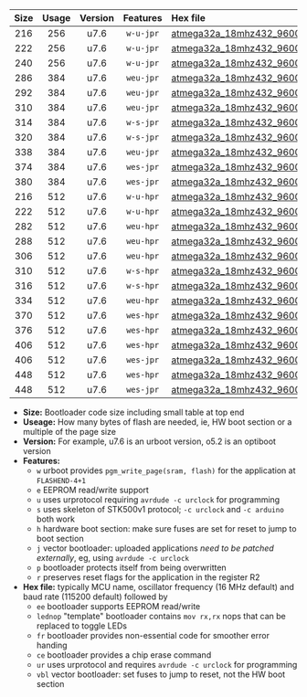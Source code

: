 |Size|Usage|Version|Features|Hex file|
|:-:|:-:|:-:|:-:|:--|
|216|256|u7.6|`w-u-jpr`|[atmega32a_18mhz432_9600bps_ur_vbl.hex](https://raw.githubusercontent.com/stefanrueger/urboot/main/atmega32a_18mhz432_9600bps_ur_vbl.hex)|
|222|256|u7.6|`w-u-jpr`|[atmega32a_18mhz432_9600bps_lednop_ur_vbl.hex](https://raw.githubusercontent.com/stefanrueger/urboot/main/atmega32a_18mhz432_9600bps_lednop_ur_vbl.hex)|
|240|256|u7.6|`w-u-jpr`|[atmega32a_18mhz432_9600bps_lednop_fr_ur_vbl.hex](https://raw.githubusercontent.com/stefanrueger/urboot/main/atmega32a_18mhz432_9600bps_lednop_fr_ur_vbl.hex)|
|286|384|u7.6|`weu-jpr`|[atmega32a_18mhz432_9600bps_ee_ur_vbl.hex](https://raw.githubusercontent.com/stefanrueger/urboot/main/atmega32a_18mhz432_9600bps_ee_ur_vbl.hex)|
|292|384|u7.6|`weu-jpr`|[atmega32a_18mhz432_9600bps_ee_lednop_ur_vbl.hex](https://raw.githubusercontent.com/stefanrueger/urboot/main/atmega32a_18mhz432_9600bps_ee_lednop_ur_vbl.hex)|
|310|384|u7.6|`weu-jpr`|[atmega32a_18mhz432_9600bps_ee_lednop_fr_ur_vbl.hex](https://raw.githubusercontent.com/stefanrueger/urboot/main/atmega32a_18mhz432_9600bps_ee_lednop_fr_ur_vbl.hex)|
|314|384|u7.6|`w-s-jpr`|[atmega32a_18mhz432_9600bps_vbl.hex](https://raw.githubusercontent.com/stefanrueger/urboot/main/atmega32a_18mhz432_9600bps_vbl.hex)|
|320|384|u7.6|`w-s-jpr`|[atmega32a_18mhz432_9600bps_lednop_vbl.hex](https://raw.githubusercontent.com/stefanrueger/urboot/main/atmega32a_18mhz432_9600bps_lednop_vbl.hex)|
|338|384|u7.6|`weu-jpr`|[atmega32a_18mhz432_9600bps_ee_lednop_fr_ce_ur_vbl.hex](https://raw.githubusercontent.com/stefanrueger/urboot/main/atmega32a_18mhz432_9600bps_ee_lednop_fr_ce_ur_vbl.hex)|
|374|384|u7.6|`wes-jpr`|[atmega32a_18mhz432_9600bps_ee_vbl.hex](https://raw.githubusercontent.com/stefanrueger/urboot/main/atmega32a_18mhz432_9600bps_ee_vbl.hex)|
|380|384|u7.6|`wes-jpr`|[atmega32a_18mhz432_9600bps_ee_lednop_vbl.hex](https://raw.githubusercontent.com/stefanrueger/urboot/main/atmega32a_18mhz432_9600bps_ee_lednop_vbl.hex)|
|216|512|u7.6|`w-u-hpr`|[atmega32a_18mhz432_9600bps_ur.hex](https://raw.githubusercontent.com/stefanrueger/urboot/main/atmega32a_18mhz432_9600bps_ur.hex)|
|222|512|u7.6|`w-u-hpr`|[atmega32a_18mhz432_9600bps_lednop_ur.hex](https://raw.githubusercontent.com/stefanrueger/urboot/main/atmega32a_18mhz432_9600bps_lednop_ur.hex)|
|282|512|u7.6|`weu-hpr`|[atmega32a_18mhz432_9600bps_ee_ur.hex](https://raw.githubusercontent.com/stefanrueger/urboot/main/atmega32a_18mhz432_9600bps_ee_ur.hex)|
|288|512|u7.6|`weu-hpr`|[atmega32a_18mhz432_9600bps_ee_lednop_ur.hex](https://raw.githubusercontent.com/stefanrueger/urboot/main/atmega32a_18mhz432_9600bps_ee_lednop_ur.hex)|
|306|512|u7.6|`weu-hpr`|[atmega32a_18mhz432_9600bps_ee_lednop_fr_ur.hex](https://raw.githubusercontent.com/stefanrueger/urboot/main/atmega32a_18mhz432_9600bps_ee_lednop_fr_ur.hex)|
|310|512|u7.6|`w-s-hpr`|[atmega32a_18mhz432_9600bps.hex](https://raw.githubusercontent.com/stefanrueger/urboot/main/atmega32a_18mhz432_9600bps.hex)|
|316|512|u7.6|`w-s-hpr`|[atmega32a_18mhz432_9600bps_lednop.hex](https://raw.githubusercontent.com/stefanrueger/urboot/main/atmega32a_18mhz432_9600bps_lednop.hex)|
|334|512|u7.6|`weu-hpr`|[atmega32a_18mhz432_9600bps_ee_lednop_fr_ce_ur.hex](https://raw.githubusercontent.com/stefanrueger/urboot/main/atmega32a_18mhz432_9600bps_ee_lednop_fr_ce_ur.hex)|
|370|512|u7.6|`wes-hpr`|[atmega32a_18mhz432_9600bps_ee.hex](https://raw.githubusercontent.com/stefanrueger/urboot/main/atmega32a_18mhz432_9600bps_ee.hex)|
|376|512|u7.6|`wes-hpr`|[atmega32a_18mhz432_9600bps_ee_lednop.hex](https://raw.githubusercontent.com/stefanrueger/urboot/main/atmega32a_18mhz432_9600bps_ee_lednop.hex)|
|406|512|u7.6|`wes-hpr`|[atmega32a_18mhz432_9600bps_ee_lednop_fr.hex](https://raw.githubusercontent.com/stefanrueger/urboot/main/atmega32a_18mhz432_9600bps_ee_lednop_fr.hex)|
|406|512|u7.6|`wes-jpr`|[atmega32a_18mhz432_9600bps_ee_lednop_fr_vbl.hex](https://raw.githubusercontent.com/stefanrueger/urboot/main/atmega32a_18mhz432_9600bps_ee_lednop_fr_vbl.hex)|
|448|512|u7.6|`wes-hpr`|[atmega32a_18mhz432_9600bps_ee_lednop_fr_ce.hex](https://raw.githubusercontent.com/stefanrueger/urboot/main/atmega32a_18mhz432_9600bps_ee_lednop_fr_ce.hex)|
|448|512|u7.6|`wes-jpr`|[atmega32a_18mhz432_9600bps_ee_lednop_fr_ce_vbl.hex](https://raw.githubusercontent.com/stefanrueger/urboot/main/atmega32a_18mhz432_9600bps_ee_lednop_fr_ce_vbl.hex)|

- **Size:** Bootloader code size including small table at top end
- **Useage:** How many bytes of flash are needed, ie, HW boot section or a multiple of the page size
- **Version:** For example, u7.6 is an urboot version, o5.2 is an optiboot version
- **Features:**
  + `w` urboot provides `pgm_write_page(sram, flash)` for the application at `FLASHEND-4+1`
  + `e` EEPROM read/write support
  + `u` uses urprotocol requiring `avrdude -c urclock` for programming
  + `s` uses skeleton of STK500v1 protocol; `-c urclock` and `-c arduino` both work
  + `h` hardware boot section: make sure fuses are set for reset to jump to boot section
  + `j` vector bootloader: uploaded applications *need to be patched externally*, eg, using `avrdude -c urclock`
  + `p` bootloader protects itself from being overwritten
  + `r` preserves reset flags for the application in the register R2
- **Hex file:** typically MCU name, oscillator frequency (16 MHz default) and baud rate (115200 default) followed by
  + `ee` bootloader supports EEPROM read/write
  + `lednop` "template" bootloader contains `mov rx,rx` nops that can be replaced to toggle LEDs
  + `fr` bootloader provides non-essential code for smoother error handing
  + `ce` bootloader provides a chip erase command
  + `ur` uses urprotocol and requires `avrdude -c urclock` for programming
  + `vbl` vector bootloader: set fuses to jump to reset, not the HW boot section
